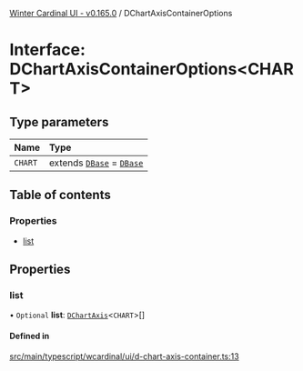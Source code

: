[Winter Cardinal UI - v0.165.0](../index.md) / DChartAxisContainerOptions

# Interface: DChartAxisContainerOptions<CHART\>

## Type parameters

| Name | Type |
| :------ | :------ |
| `CHART` | extends [`DBase`](../classes/DBase.md) = [`DBase`](../classes/DBase.md) |

## Table of contents

### Properties

- [list](DChartAxisContainerOptions.md#list)

## Properties

### list

• `Optional` **list**: [`DChartAxis`](DChartAxis.md)<`CHART`\>[]

#### Defined in

[src/main/typescript/wcardinal/ui/d-chart-axis-container.ts:13](https://github.com/winter-cardinal/winter-cardinal-ui/blob/v0.165.0/src/main/typescript/wcardinal/ui/d-chart-axis-container.ts#L13)
